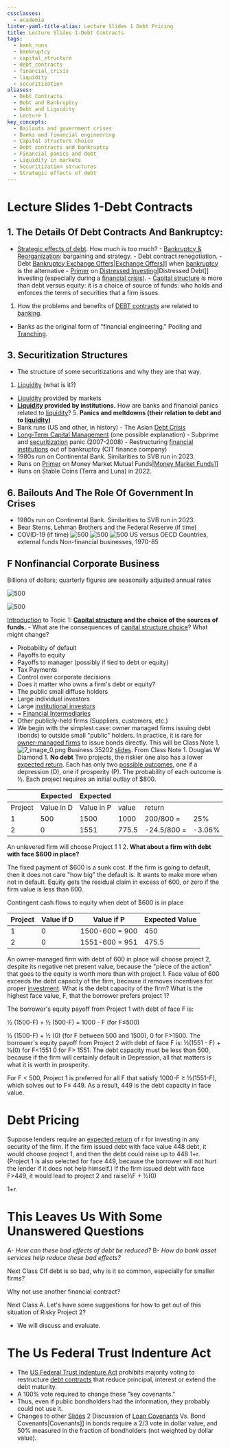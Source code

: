 ```yaml
---
cssclasses:
  - academia
linter-yaml-title-alias: Lecture Slides 1 Debt Pricing
title: Lecture Slides 1-Debt Contracts
tags:
  - bank_runs
  - bankruptcy
  - capital_structure
  - debt_contracts
  - financial_crisis
  - liquidity
  - securitization
aliases:
  - Debt Contracts
  - Debt and Bankruptcy
  - Debt and Liquidity
  - Lecture 1
key_concepts:
  - Bailouts and government crises
  - Banks and financial engineering
  - Capital structure choice
  - Debt contracts and bankruptcy
  - Financial panics and debt
  - Liquidity in markets
  - Securitization structures
  - Strategic effects of debt
---
```


# Lecture Slides 1-Debt Contracts

## 1. **The Details Of Debt Contracts And Bankruptcy:**
- [Strategic effects of debt](Lecture%20Note%201-%20Debt%20Pricing.md). How much is too much? - [Bankruptcy & Reorganization](Lecture%20Note%201-%20Debt%20Pricing.md): bargaining and strategy. - Debt contract renegotiation. - Debt [Bankruptcy Exchange Offers](Class%20Note%206%20Restructuring%20Public%20Debt%20Out%20of%20[[Class%20Note%206%20Restructuring%20Public%20Debt%20Out%20of%20Bankruptcy%20Exchange%20Offers)|[Exchange Offers](../../II.%20The%20Roles%20of%20Banks%20and%20Derivative%20Markets%20in%20Resolving%20Problems%20Inherent%20in%20Debt%20Contracts/Class%204-%20Restructuring%20Public%20Debt/Merrill%20Coercive%20Exchange%20Offers.md)]] when [bankruptcy](../../../Course%20Notes/HBR%20Notes/A%20Strategic%20Perspective%20on%20Bankruptcy.md) is the alternative - [Primer](A%20[[An%20Asset%20Allocation%20Primer) on [Distressed Investing](../../II.%20The%20Roles%20of%20Banks%20and%20Derivative%20Markets%20in%20Resolving%20Problems%20Inherent%20in%20Debt%20Contracts/HomeMax%20Case%20Study%20Solution.md)|Distressed Debt]] Investing (especially during a [financial crisis](../../III.%20Liquidity%20of%20Assets/Class%209-%20Bailouts%20and%20Bank%20Failures/Squam%20Lake%20Group%20Letter.md)). - [Capital structure](../../../Advanced%20Financial%20Analysis%20and%20Valuation/Introduction%20to%20Corporate%20Finance.md) is more than debt versus equity: it is a choice of source of funds: who holds and enforces the terms of securities that a firm issues.
1. How the problems and benefits of [DEBT contracts](Lecture%20Note%201-%20Debt%20Pricing.md) are related to [banking](../../../Advanced%20Financial%20Analysis%20and%20Valuation/Problem%20Sets/HKS%20The%20Banking%20Industry.md).
- Banks as the original form of "financial engineering." Pooling and [Tranching](../../III.%20Liquidity%20of%20Assets/Class%207-%20CP,%20Repo,%20and%20the%20Crisis/Class%20Note%20On%20Securitization(1).md).
## 3. Securitization Structures
- The structure of some securitizations and why they are that way.
1. [Liquidity](../../III.%20Liquidity%20of%20Assets/Class%205-%20Private%20Information,%20Liquidity,%20and%20Securitization/Class%20Note%2010%20Liquidity%20and%20Class%20Note%2010%20Liquidity%20and%20Liquidity%20Managementliquidity%20management.md) (what is it?)
- [Liquidity](../../III.%20Liquidity%20of%20Assets/Class%205-%20Private%20Information,%20Liquidity,%20and%20Securitization/Class%20Note%2010%20Liquidity%20and%20Class%20Note%2010%20Liquidity%20and%20Liquidity%20Managementliquidity%20management.md) provided by markets
- **[Liquidity](../../III.%20Liquidity%20of%20Assets/Class%205-%20Private%20Information,%20Liquidity,%20and%20Securitization/Class%20Note%2010%20Liquidity%20and%20Class%20Note%2010%20Liquidity%20and%20Liquidity%20Managementliquidity%20management.md) provided by institutions.** How are banks and financial panics related to [liquidity](../../III.%20Liquidity%20of%20Assets/Class%205-%20Private%20Information,%20Liquidity,%20and%20Securitization/Class%20Note%2010%20Liquidity%20and%20Class%20Note%2010%20Liquidity%20and%20Liquidity%20Managementliquidity%20management.md)? 5. **Panics and meltdowns (their relation to debt and to [liquidity](../../III.%20Liquidity%20of%20Assets/Class%205-%20Private%20Information,%20Liquidity,%20and%20Securitization/Class%20Note%2010%20Liquidity%20and%20Class%20Note%2010%20Liquidity%20and%20Liquidity%20Managementliquidity%20management.md))**
- Bank runs (US and other,  in history) - The Asian [Debt Crisis](../../../International%20Finance/Bridgewater/Chapters/US%20Debt%20Crisis%20and%20Adjustment%20(2007–2011).md)
- [Long-Term Capital Management](../../III.%20Liquidity%20of%20Assets/Class%208-%20Markets,%20Meltdowns,%20and%20Arbitrage/Turmoil%20in%20Financial%20Markets%20the%20Risk%20Business.md) (one possible explanation) - Subprime and [securitization](../../../Financial%20Engineering/10.%20Other%20Topics%20in%20Quantitative%20Finance.md) panic (2007-2008) - Restructuring [financial institutions](../../Financial%20Markets%20and%20Institutions%20Lecture%20Notes.md) out of bankruptcy (CIT finance company)
- 1980s run on Continental Bank. Similarities to SVB run in 2023.
- Runs on [Primer](A%20[[An%20Asset%20Allocation%20Primer) on Money Market Mutual Funds|[Money Market Funds](../../III.%20Liquidity%20of%20Assets/Class%206-%20Bank%20Runs/Breaking%20the%20Buck.md)]]
- Runs on Stable Coins (Terra and Luna) in 2022.
## 6. Bailouts And The Role Of Government In Crises
- 1980s run on Continental Bank. Similarities to SVB run in 2023.
- Bear Sterns,  Lehman Brothers and the Federal Reserve (if time)
- COVID-19 (if time)
 ![500](Pasted%20image%2020240916190513.png)
 ![500](Pasted%20image%2020240916190513_0.png)
 ![500](Lecture%20Note%201-5.png)
 US versus OECD Countries,  external funds Non-financial businesses,  1970-85
## F Nonfinancial Corporate Business

Billions of dollars; quarterly figures are seasonally adjusted annual rates

 ![500](CleanShot%202024-09-26%20-002882@2x.png)

 ![500](CleanShot%202024-09-26%20-002883@2x.png)

[Introduction](../../III.%20Liquidity%20of%20Assets/Class%209-%20Bailouts%20and%20Bank%20Failures/Squam%20Lake%20Group%20Introduction.md) to Topic 1: **[Capital structure](../../../Advanced%20Financial%20Analysis%20and%20Valuation/Introduction%20to%20Corporate%20Finance.md) and the choice of the sources of funds.** - What are the consequences of [capital structure choice](.md)? What might change?

- Probability of default
- Payoffs to equity
- Payoffs to manager (possibly if tied to debt or equity)
- Tax Payments
- Control over corporate decisions
- Does it matter who owns a firm's debt or equity?
- The public small diffuse holders
- Large individual investors
- Large [institutional investors](../../../Financial%20Markets/Financial%20Trading%20and%20Markets/Chapter%204%20Institutional%20Trading.md)
- = [Financial Intermediaries](../../II.%20The%20Roles%20of%20Banks%20and%20Derivative%20Markets%20in%20Resolving%20Problems%20Inherent%20in%20Debt%20Contracts/Class%203-%20Financial%20Intermediation%20and%20Delegated%20Loan%20Monitoring%20,%20Intro%20to%20Bankruptcy%20and%20Debt%20Restructuring/Financial%20Intermediation%20as%20Delegated%20Monitoring.md)
- Other publicly-held firms (Suppliers,  customers,  etc.)
- We begin with the simplest case: owner managed firms issuing debt (bonds) to outside small "public" holders. In practice,  it is rare for [owner-managed firms](Class%20Note%201-%20Borrower-Lender%20conflicts%20and%20implied%20agency%20problems.md) to issue bonds directly. This will be Class Note 1.
![7_image_0.png](7_image_0.png)
Business 35202 [slides](../../III.%20Liquidity%20of%20Assets/Class%205-%20Private%20Information,%20Liquidity,%20and%20Securitization/Slides%20Note%209%20Bidask.not%20New%202020.md). From Class Note 1. Douglas W Diamond 1. **No debt**
Two projects,  the riskier one also has a lower [expected return](../../../Advanced%20Investments/Lecture%201-%20Probability%20Distributions%20of%20Returns.md). Each has only two [possible outcomes](../../../Financial%20Markets/Financial%20Asset%20Pricing%20Theory%20Overview/Chapter%202%20-%20Uncertainty,%20Information,%20and%20Stochastic%20Processes/Probability%20Space.md),  one if a depression (D),  one if prosperity (P). The probability of each outcome is ½. Each project requires an initial outlay of $800.

|         | Expected   | Expected   |       |             |        |
| ------- | ---------- | ---------- | ----- | ----------- | ------ |
| Project | Value in D | Value in P | value | return      |        |
| 1       | 500        | 1500       | 1000  | 200/800 =   | 25%    |
| 2       | 0          | 1551       | 775.5 | -24.5/800 = | -3.06% |

An unlevered firm will choose Project 1 1 2. **What about a firm with debt with face $600 in place?**

The fixed payment of $600 is a sunk cost. If the firm is going to default,  then it does not care "how big" the default is. It wants to make more when not in default. Equity gets the residual claim in excess of 600,  or zero if the firm value is less than 600.

Contingent cash flows to equity when debt of $600 is in place

| Project   | Value if D   | Value if P     | Expected Value   |
|-----------|--------------|----------------|------------------|
| 1         | 0            | 1500-600 = 900 | 450              |
| 2         | 0            | 1551-600 = 951 | 475.5            |

An owner-managed firm with debt of 600 in place will choose project 2,  despite its negative net present value,  because the "piece of the action" that goes to the equity is worth more than with project 1. Face value of 600 exceeds the debt capacity of the firm,  because it removes incentives for proper [investment](../../../Advanced%20Investments/An%20Asset%20Allocation%20Primer.md). What is the debt capacity of the firm? What is the highest face value,  F,  that the borrower prefers project 1?

The borrower's equity payoff from Project 1 with debt of face F is:

½ (1500-F) + ½ (500-F) = 1000 - F (for F≤500)

½ (1500-F) + ½ (0) (for F between 500 and 1500),  0 for F>1500. The borrower's equity payoff from Project 2 with debt of face F is: ½(1551 - F) + ½(0) for F<1551 0 for F> 1551. The debt capacity must be less than 500,  because if the firm will certainly default in Depression,  all that matters is what it is worth in prosperity.

For F < 500,  Project 1 is preferred for all F that satisfy 1000-F ≥ ½(1551-F),  which solves out to F≤ 449. As a result,  449 is the debt capacity in face value.

# Debt Pricing

Suppose lenders require an [expected return](../../../Advanced%20Investments/Lecture%201-%20Probability%20Distributions%20of%20Returns.md) of r for investing in any security of the firm. If the firm issued debt with face value 448 debt,  it would choose project 1,  and then the debt could raise up to 448 1+r. (Project 1 is also selected for face 449,  because the borrower will not hurt the lender if it does not help himself.) If the firm issued debt with face F>449,  it would lead to project 2 and raise½F + ½(0)

1+r.

# This Leaves Us With Some Unanswered Questions

A- *How can these bad effects of debt be reduced?* B- *How do bank asset services help reduce these bad effects?*

Next Class CIf debt is so bad,  why is it so common,  especially for smaller firms?

Why not use another financial contract?

Next Class A. Let's have some suggestions for how to get out of this situation of Risky Project 2?

- We will discuss and evaluate.
# The Us Federal Trust Indenture Act
- The [US Federal Trust Indenture Act](../../II.%20The%20Roles%20of%20Banks%20and%20Derivative%20Markets%20in%20Resolving%20Problems%20Inherent%20in%20Debt%20Contracts/Class%202-%20Debt%20Contracts%20due%20to%20Lack%20of%20Information/Discussion%20of%20Loan%20Covenants%20vs.%20Bond%20Covenants.md) prohibits majority voting to restructure [debt contracts](Lecture%20Note%201-%20Debt%20Pricing.md) that reduce principal,  interest or extend the debt maturity.
- A 100% vote required to change these "key covenants."
- Thus,  even if public bondholders had the information,  they probably could not use it.
- Changes to other [Slides](Class%20[[Slides%20Note%209%20Bidask.not%20New%202020) 2 Discussion of [Loan Covenants](../../II.%20The%20Roles%20of%20Banks%20and%20Derivative%20Markets%20in%20Resolving%20Problems%20Inherent%20in%20Debt%20Contracts/Class%202-%20Debt%20Contracts%20due%20to%20Lack%20of%20Information/Class%20Slides%202%20Discussion%20of%20Loan%20Covenants%20Vs.%20Bond%20Covenants.md) Vs. Bond Covenants|Covenants]] in bonds require a 2/3 vote in dollar value,  and 50% measured in the fraction of bondholders (not weighted by dollar value).